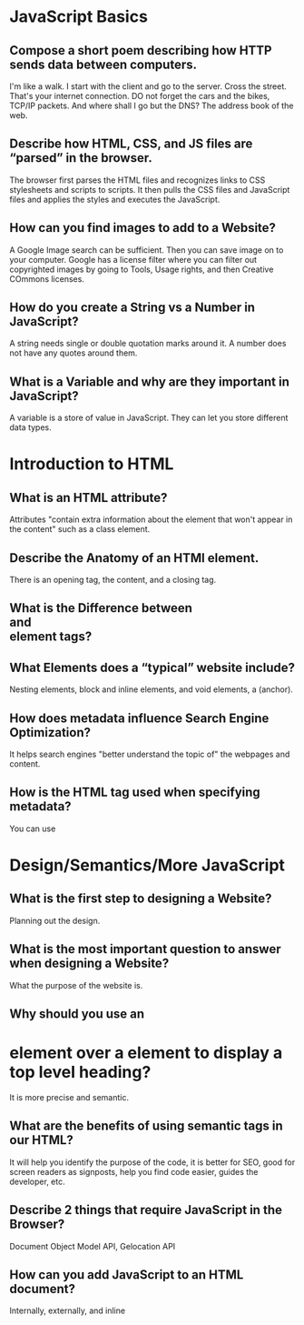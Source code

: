 # JavaScript Basics
## Compose a short poem describing how HTTP sends data between computers.
I'm like a walk. I start with the client and go to the server. Cross the street. That's your internet connection. DO not forget the cars and the bikes, TCP/IP packets. And where shall I go but the DNS? The address book of the web. 
## Describe how HTML, CSS, and JS files are “parsed” in the browser.
The browser first parses the HTML files and recognizes links to CSS stylesheets and scripts to scripts. It then pulls the CSS files and JavaScript files and applies the styles and executes the JavaScript.

## How can you find images to add to a Website?
A Google Image search can be sufficient. Then you can save image on to your computer. Google has a license filter where you can filter out copyrighted images by going to Tools, Usage rights, and then Creative COmmons licenses.   
## How do you create a String vs a Number in JavaScript?
A string needs single or double quotation marks around it. A number does not have any quotes around them.
## What is a Variable and why are they important in JavaScript?
A variable is a store of value in JavaScript. They can let you store different data types.

# Introduction to HTML
## What is an HTML attribute?
Attributes "contain extra information about the element that won't appear in the content" such as a class element. 
## Describe the Anatomy of an HTMl element.
There is an opening tag, the content, and a closing tag.
## What is the Difference between <article> and <section> element tags?
## What Elements does a “typical” website include?
Nesting elements, block and inline elements, and void elements, a (anchor).
## How does metadata influence Search Engine Optimization?
It helps search engines "better understand the topic of" the webpages and content.
## How is the <meta> HTML tag used when specifying metadata?
You can use <meta name="author">
# Design/Semantics/More JavaScript
## What is the first step to designing a Website?
Planning out the design.
## What is the most important question to answer when designing a Website?
What the purpose of the website is.
## Why should you use an <h1> element over a <span> element to display a top level heading?
It is more precise and semantic.
## What are the benefits of using semantic tags in our HTML?
It will help you identify the purpose of the code, it is better for SEO, good for screen readers as signposts, help you find code easier, guides the developer, etc. 
## Describe 2 things that require JavaScript in the Browser?
Document Object Model API, Gelocation API
## How can you add JavaScript to an HTML document?
Internally, externally, and inline